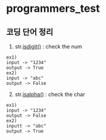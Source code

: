 # programmers_test
## 코딩 단어 정리

1. str.[isdigit()](https://docs.python.org/ko/3/library/stdtypes.html?highlight=isdigit#str.isdigit) : check the num
 
 ``` 
 ex1)
 input -> "1234"
 output -> True
 ex2)
 input -> "abc"
 output -> False
 ```
 
 2. str.[isalpha()](https://docs.python.org/ko/3/library/stdtypes.html?highlight=isalpha#str.isalpha) : check the char
 
 ```
 ex1)
 input -> "1234"
 output -> False
 ex2)
 inputt -> "abc"
 output -> True
     
